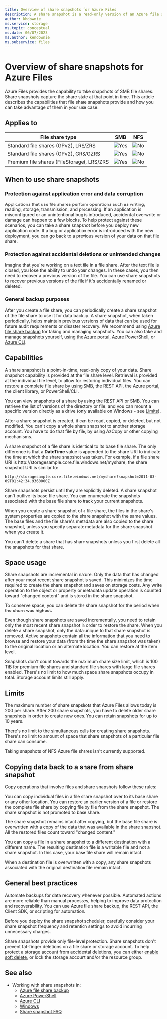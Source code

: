 ```yaml
---
title: Overview of share snapshots for Azure Files
description: A share snapshot is a read-only version of an Azure file share that's taken at a point in time, as a way to back up the share.
author: khdownie
ms.service: storage
ms.topic: conceptual
ms.date: 06/07/2023
ms.author: kendownie
ms.subservice: files
---
```


# Overview of share snapshots for Azure Files
Azure Files provides the capability to take snapshots of SMB file shares. Share snapshots capture the share state at that point in time. This article describes the capabilities that file share snapshots provide and how you can take advantage of them in your use case.

## Applies to
| File share type | SMB | NFS |
|-|:-:|:-:|
| Standard file shares (GPv2), LRS/ZRS | ![Yes](../media/icons/yes-icon.png) | ![No](../media/icons/no-icon.png) |
| Standard file shares (GPv2), GRS/GZRS | ![Yes](../media/icons/yes-icon.png) | ![No](../media/icons/no-icon.png) |
| Premium file shares (FileStorage), LRS/ZRS | ![Yes](../media/icons/yes-icon.png) | ![No](../media/icons/no-icon.png) |

## When to use share snapshots

### Protection against application error and data corruption

Applications that use file shares perform operations such as writing, reading, storage, transmission, and processing. If an application is misconfigured or an unintentional bug is introduced, accidental overwrite or damage can happen to a few blocks. To help protect against these scenarios, you can take a share snapshot before you deploy new application code. If a bug or application error is introduced with the new deployment, you can go back to a previous version of your data on that file share. 

### Protection against accidental deletions or unintended changes

Imagine that you're working on a text file in a file share. After the text file is closed, you lose the ability to undo your changes. In these cases, you then need to recover a previous version of the file. You can use share snapshots to recover previous versions of the file if it's accidentally renamed or deleted.

### General backup purposes

After you create a file share, you can periodically create a share snapshot of the file share to use it for data backup. A share snapshot, when taken periodically, helps maintain previous versions of data that can be used for future audit requirements or disaster recovery. We recommend using [Azure file share backup](../../backup/azure-file-share-backup-overview.md) for taking and managing snapshots. You can also take and manage snapshots yourself, using the [Azure portal](storage-files-quick-create-use-windows.md#create-a-share-snapshot), [Azure PowerShell](/powershell/module/az.storage/new-azrmstorageshare), or [Azure CLI](/cli/azure/storage/share#az-storage-share-snapshot).

## Capabilities

A share snapshot is a point-in-time, read-only copy of your data. Share snapshot capability is provided at the file share level. Retrieval is provided at the individual file level, to allow for restoring individual files. You can restore a complete file share by using SMB, the REST API, the Azure portal, the client library, or PowerShell/CLI.

You can view snapshots of a share by using the REST API or SMB. You can retrieve the list of versions of the directory or file, and you can mount a specific version directly as a drive (only available on Windows - see [Limits](#limits)). 

After a share snapshot is created, it can be read, copied, or deleted, but not modified. You can't copy a whole share snapshot to another storage account. You have to do that file by file, by using AzCopy or other copying mechanisms.

A share snapshot of a file share is identical to its base file share. The only difference is that a **DateTime** value is appended to the share URI to indicate the time at which the share snapshot was taken. For example, if a file share URI is http:\//storagesample.core.file.windows.net/myshare, the share snapshot URI is similar to:

```
http://storagesample.core.file.windows.net/myshare?snapshot=2011-03-09T01:42:34.9360000Z
```

Share snapshots persist until they are explicitly deleted. A share snapshot can't outlive its base file share. You can enumerate the snapshots associated with the base file share to track your current snapshots. 

When you create a share snapshot of a file share, the files in the share's system properties are copied to the share snapshot with the same values. The base files and the file share's metadata are also copied to the share snapshot, unless you specify separate metadata for the share snapshot when you create it.

You can't delete a share that has share snapshots unless you first delete all the snapshots for that share.

## Space usage

Share snapshots are incremental in nature. Only the data that has changed after your most recent share snapshot is saved. This minimizes the time required to create the share snapshot and saves on storage costs. Any write operation to the object or property or metadata update operation is counted toward "changed content" and is stored in the share snapshot. 

To conserve space, you can delete the share snapshot for the period when the churn was highest.

Even though share snapshots are saved incrementally, you need to retain only the most recent share snapshot in order to restore the share. When you delete a share snapshot, only the data unique to that share snapshot is removed. Active snapshots contain all the information that you need to browse and restore your data (from the time the share snapshot was taken) to the original location or an alternate location. You can restore at the item level.

Snapshots don't count towards the maximum share size limit, which is 100 TiB for premium file shares and standard file shares with large file shares enabled. There's no limit to how much space share snapshots occupy in total. Storage account limits still apply.

## Limits

The maximum number of share snapshots that Azure Files allows today is 200 per share. After 200 share snapshots, you have to delete older share snapshots in order to create new ones. You can retain snapshots for up to 10 years.

There's no limit to the simultaneous calls for creating share snapshots. There's no limit to amount of space that share snapshots of a particular file share can consume. 

Taking snapshots of NFS Azure file shares isn't currently supported.

## Copying data back to a share from share snapshot

Copy operations that involve files and share snapshots follow these rules:

You can copy individual files in a file share snapshot over to its base share or any other location. You can restore an earlier version of a file or restore the complete file share by copying file by file from the share snapshot. The share snapshot is not promoted to base share. 

The share snapshot remains intact after copying, but the base file share is overwritten with a copy of the data that was available in the share snapshot. All the restored files count toward "changed content."

You can copy a file in a share snapshot to a different destination with a different name. The resulting destination file is a writable file and not a share snapshot. In this case, your base file share will remain intact.

When a destination file is overwritten with a copy, any share snapshots associated with the original destination file remain intact.

## General best practices

Automate backups for data recovery whenever possible. Automated actions are more reliable than manual processes, helping to improve data protection and recoverability. You can use Azure file share backup, the REST API, the Client SDK, or scripting for automation.

Before you deploy the share snapshot scheduler, carefully consider your share snapshot frequency and retention settings to avoid incurring unnecessary charges.

Share snapshots provide only file-level protection. Share snapshots don't prevent fat-finger deletions on a file share or storage account. To help protect a storage account from accidental deletions, you can either [enable soft delete](storage-files-prevent-file-share-deletion.md), or lock the storage account and/or the resource group.

## See also
- Working with share snapshots in:
    - [Azure file share backup](../../backup/azure-file-share-backup-overview.md)
    - [Azure PowerShell](/powershell/module/az.storage/new-azrmstorageshare)
    - [Azure CLI](/cli/azure/storage/share#az-storage-share-snapshot)
    - [Windows](storage-how-to-use-files-windows.md#accessing-share-snapshots-from-windows)
    - [Share snapshot FAQ](storage-files-faq.md#share-snapshots)
